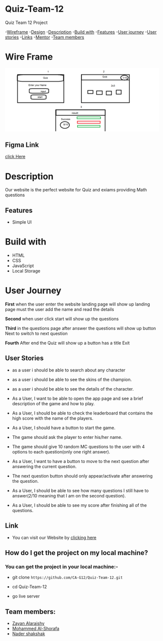 # Quiz-Team-12
Quiz Team 12 Project

-[Wireframe](#wireFrame)
-[Design](#design)
-[Description](#description)
-[Build with](#buildWith)
-[Features](#features)
-[User journey](#userJourney)
-[User stories](#userStories)
-[Links](#links)
-[Mentor](#mentor)
-[Team members](#teamMember)
# Wire Frame <span id="wireFrame"> </span>

![](ReadmeImg/skitch.png)
## Figma Link 
 [click Here](https://www.figma.com/file/PghY0VWwBeCFAopIk4Lcep/Untitled?node-id=0%3A1)

# Description <span id="description"> </span>
Our website is the perfect website for Quiz and exiams providing Math questions

## Features <span id="features"> </span>
- Simple UI
# Build with <span id="buildWith"> </span>
- HTML
- CSS
- JavaScript
- Local Storage

# User Journey <span id="userJourney"> </span>
**First** 
when the user enter the website landing page will show up landing page must the user add the name and read the details 

**Second** when user click start will show up the questions


**Third**  in the questions page after answer the questions will show up button Next to switch to next question

**Fourth** After end the Quiz will show up a button has a title Exit

## User Stories <span id="userStories"> </span>
* as a user i should be able to search about any character
* as a user i should be able to see the skins of the champion. 
* as a user i should be able to see the details of the character. 


* As a User, I want to be able to open the app page and see a brief description of the game and how to play.
* As a User, I should be able to check the leaderboard that contains the high score with the name of the players.
* As a User, I should have a button to start the game.
* The game should ask the player to enter his/her name.
* The game should give 10 random MC questions to the user with 4 options to each question(only one right answer).
* As a User, I want to have a button to move to the next question after answering the current question.
* The next question button should only appear/activate after answering the question.
* As a User, I should be able to see how many questions I still have to answer(2/10 meaning that I am on the second question).
* As a User, I should be able to see my score after finishing all of the questions.

## Link <span id="link"> </span>
- You can visit our Website by [clicking here](https://ca-g12.github.io/Quiz-Team-12/)
## How do I get the project on my local machine?
### You can get the project in your local machine:-

- git clone `https://github.com/CA-G12/Quiz-Team-12.git`

- cd Quiz-Team-12
- go live server

## Team members: <span id="teamMember"> </span>
- [Zayan Alaraishy](https://github.com/Zayan-Alaraishy)
- [Mohammed Al-Shorafa](https://github.com/mohmmed23)
- [Nader shakshak](https://github.com/nadershakshak)
